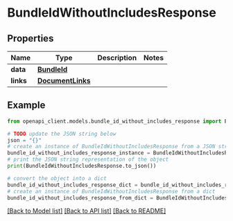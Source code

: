 # BundleIdWithoutIncludesResponse


## Properties

Name | Type | Description | Notes
------------ | ------------- | ------------- | -------------
**data** | [**BundleId**](BundleId.md) |  | 
**links** | [**DocumentLinks**](DocumentLinks.md) |  | 

## Example

```python
from openapi_client.models.bundle_id_without_includes_response import BundleIdWithoutIncludesResponse

# TODO update the JSON string below
json = "{}"
# create an instance of BundleIdWithoutIncludesResponse from a JSON string
bundle_id_without_includes_response_instance = BundleIdWithoutIncludesResponse.from_json(json)
# print the JSON string representation of the object
print(BundleIdWithoutIncludesResponse.to_json())

# convert the object into a dict
bundle_id_without_includes_response_dict = bundle_id_without_includes_response_instance.to_dict()
# create an instance of BundleIdWithoutIncludesResponse from a dict
bundle_id_without_includes_response_from_dict = BundleIdWithoutIncludesResponse.from_dict(bundle_id_without_includes_response_dict)
```
[[Back to Model list]](../README.md#documentation-for-models) [[Back to API list]](../README.md#documentation-for-api-endpoints) [[Back to README]](../README.md)


